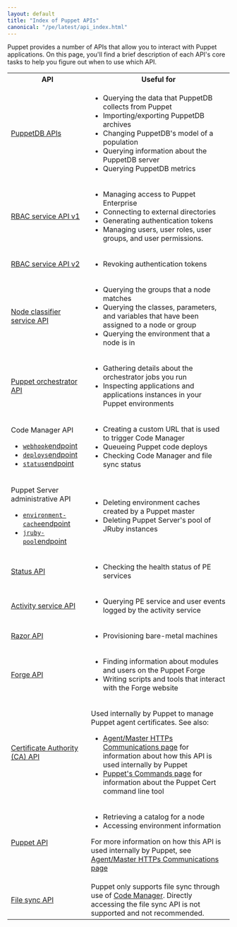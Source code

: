 ```yaml
---
layout: default
title: "Index of Puppet APIs"
canonical: "/pe/latest/api_index.html"
---
```


Puppet provides a number of APIs that allow you to interact with Puppet applications. On this page, you'll find a brief description of each API's core tasks to help you figure out when to use which API.

<table>
  <tr>
    <th>API</th>
    <th>Useful for</th>
  </tr>
  <tr>
    <td><a href="{{puppetdb}}/api/index.html">PuppetDB APIs</a></td>
    <td><ul>
      <li>Querying the data that PuppetDB collects from Puppet</li>
      <li>Importing/exporting PuppetDB archives</li>
      <li>Changing PuppetDB's model of a population</li>
      <li>Querying information about the PuppetDB server</li>
      <li>Querying PuppetDB metrics</li>
     </ul></td>
  </tr>
  <tr>
    <td><a href="./rbac_serviceindex_v1.html">RBAC service API v1</a></td>
    <td><ul>
    <li>Managing access to Puppet Enterprise</li>
    <li>Connecting to external directories</li> 
    <li>Generating authentication tokens</li>
    <li>Managing users, user roles, user groups, and user permissions.</li>
    </ul></td>
  </tr>
  <tr>
    <td><a href="./rbac_serviceindex_v2.html">RBAC service API v2</a></td>
    <td><ul>
    <li>Revoking authentication tokens</li>
    </ul></td>
  </tr>
   <tr>
    <td><a href="./nc_index.html">Node classifier service API</a></td>
    <td><ul>
    <li>Querying the groups that a node matches</li>
    <li>Querying the classes, parameters, and variables that have been assigned to a node or group</li>
    <li>Querying the environment that a node is in</li>
    </ul></td>
  </tr>
  <tr>
    <td><a href="./orchestrator_api_endpoints.html">Puppet orchestrator API</a></td>
    <td><ul>
    <li>Gathering details about the orchestrator jobs you run</li>
    <li>Inspecting applications and applications instances in your Puppet environments</li>
    </ul></td>
  </tr>
  <tr>
    <td><p>Code Manager API</p>
      <ul>
        <li><a href="./code_mgr_webhook.html#webhook-endpoint"><code>webhook</code>endpoint</a></li>
        <li><a href="./code_mgr_scripts.html#deploys-endpoint"><code>deploys</code>endpoint</a></li>
        <li><a href="./code_mgr_scripts.html#status-endpoint"><code>status</code>endpoint</a></li>
      </ul></td>
    <td><ul>
    <li>Creating a custom URL that is used to trigger Code Manager</li>
    <li>Queueing Puppet code deploys</li>
    <li>Checking Code Manager and file sync status</li>
    </ul></td>
  </tr>
  <tr>
    <td><p>Puppet Server administrative API</p>
      <ul>
        <li><a href="{{puppetserver}}/admin-api/v1/environment-cache.html"><code>environment-cache</code>endpoint</a></li>
        <li><a href="{{puppetserver}}/admin-api/v1/jruby-pool.html"><code>jruby-pool</code>endpoint</a></li>
      </ul></td>
    <td><ul>
    <li>Deleting environment caches created by a Puppet master</li>
    <li>Deleting Puppet Server's pool of JRuby instances</li>
    </ul></td>
  </tr>
  <tr>
    <td><a href="./status_api.html">Status API</a></td>
    <td><ul>
    <li>Checking the health status of PE services</li>
    </ul></td>
  </tr>
  <tr>
    <td><a href="./rbac_activityapis.html">Activity service API</a></td>
    <td><ul>
    <li>Querying PE service and user events logged by the activity service</li>
    </ul></td>
  </tr>
  <tr>
    <td><a href="./razor_reference.markdown">Razor API</a></td>
    <td><ul>
    <li>Provisioning bare-metal machines</li>
    </ul></td>
  </tr>
  <tr>
    <td><a href="https://forgeapi.puppetlabs.com">Forge API</a></td>
    <td><ul>
    <li>Finding information about modules and users on the Puppet Forge</li>
    <li>Writing scripts and tools that interact with the Forge website</li>
    </ul></td>
  </tr>
  <tr>
    <td><a href="{{puppet}}/http_api/http_certificate.html">Certificate Authority (CA) API</a></td>
    <td><p>Used internally by Puppet to manage Puppet agent certificates. See also:</p>
    <ul><li><a href="{{puppet}}/subsystem_agent_master_comm.html">Agent/Master HTTPs Communications page</a> for information about how this API is used internally by Puppet</li>
    <li><a href="{{puppet}}/services_commands.html#puppet-cert">Puppet's Commands page</a> for information about the Puppet Cert command line tool</li></ul>
    </td>
  </tr>
  <tr>
    <td><a href="{{puppet}}/http_api/http_api_index.html">Puppet API</a></td>
    <td><ul>
    <li>Retrieving a catalog for a node</li> 
    <li>Accessing environment information</li></ul>
    <p>For more information on how this API is used internally by Puppet, see <a href="{{puppet}}/subsystem_agent_master_comm.html">Agent/Master HTTPs Communications page</a></p>
    </td>
  </tr>
  <tr>
     <td><a href="./code_mgr.html">File sync API</a></td>
     <td>Puppet only supports file sync through use of <a href="./code_mgr.html">Code Manager</a>. Directly accessing the file sync API is not supported and not recommended.</td>
  </tr>
</table>
